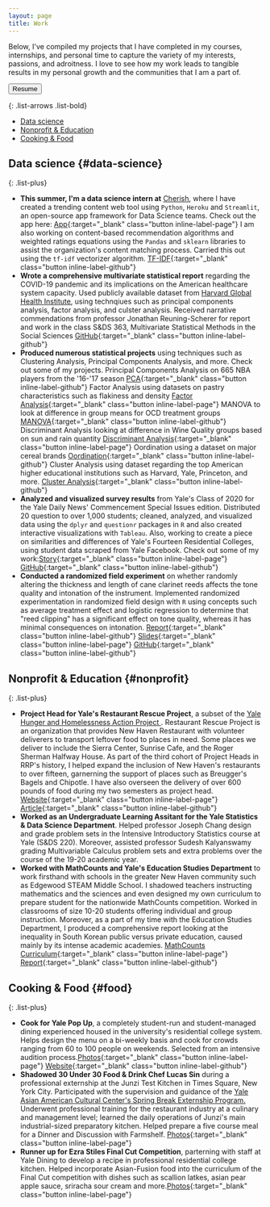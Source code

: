 ```yaml
---
layout: page
title: Work
---
```


<div class="wide" markdown="1">

Below, I've compiled my projects that I have completed in my courses, internships, and personal time to capture the variety of my interests, passions, and adroitness. I love to see how my work leads to tangible results in my personal growth and the communities that I am a part of. 

<p align="left">
<a href="https://drive.google.com/file/d/1fMvh8hlZhckJFjDGtDYdHwEHbnSrpINH/view?usp=sharing">
    <button>Resume</button>
</a>
</p>

{: .list-arrows .list-bold}

- [<ins>Data science</ins>](#data-science)
- [<ins>Nonprofit & Education</ins>](#nonprofit)
- [<ins>Cooking & Food</ins>](#food)


## Data science {#data-science}

{: .list-plus}

- **This summer, I'm a data science intern at** <a href="https://www.hellocherish.com/"><ins>Cherish</ins></a>, where I have created a trending content web tool using `Python`, `Heroku` and `Streamlit`, an open-source app framework for Data Science teams. Check out the app here: [App](https://intelligent-vin-24283.herokuapp.com/){:target="_blank" class="button inline-label-page"} I am also working on content-based recommendation algorithms and weighted ratings equations using the `Pandas` and `sklearn` libraries to assist the organization's content matching process. Carried this out using the `tf-idf` vectorizer algorithm. [TF-IDF](https://github.com/danielk56/cherish/blob/master/recommend.py){:target="_blank" class="button inline-label-github"}
- **Wrote a comprehensive multivariate statistical report** regarding the COVID-19 pandemic and its implications on the American healthcare system capacity. Used publicly available dataset from [<ins>Harvard Global Health Institute</ins>](https://globalepidemics.org/hospital-capacity/), using technqiues such as principal components analysis, factor analysis, and culster analysis. Received narrative commendations from professor Jonathan Reuning-Scherer for report and work in the class S&DS 363, Multivariate Statistical Methods in the Social Sciences [GitHub](https://github.com/danielk56/Principal_Components_Analysis){:target="_blank" class="button inline-label-github"}
- **Produced numerous statistical projects** using techniques such as Clustering Analysis, Principal Components Analysis, and more. Check out some of my projects. Principal Components Analysis on 665 NBA players from the '16-'17 season [PCA](https://github.com/danielk56/multivariate/tree/master/Principal_Components_Analysis-master){:target="_blank" class="button inline-label-github"} Factor Analysis using datasets on pastry characteristics such as flakiness and density [Factor Analysis](https://github.com/danielk56/multivariate/tree/master/Factor_Analysis-master){:target="_blank" class="button inline-label-page"} MANOVA to look at difference in group means for OCD treatment groups [MANOVA](https://github.com/danielk56/multivariate/tree/master/MANOVA-master){:target="_blank" class="button inline-label-github"} Discriminant Analysis looking at difference in Wine Quality groups based on sun and rain quantity [Discriminant Analysis](https://github.com/danielk56/multivariate/tree/master/Discriminant_Analysis-master){:target="_blank" class="button inline-label-page"} Oordination using a dataset on major cereal brands [Oordination](https://github.com/danielk56/multivariate/tree/master/Ordination-master){:target="_blank" class="button inline-label-github"} Cluster Analysis using dataset regarding the top American higher educational institutions such as Harvard, Yale, Princeton, and more. [Cluster Analysis](https://github.com/danielk56/multivariate/tree/master/Cluster_Analysis-master){:target="_blank" class="button inline-label-github"}
- **Analyzed and visualized survey results** from Yale's Class of 2020 for the Yale Daily News' Commencement Special Issues edition. Distributed 20 question to over 1,000 students; cleaned, analyzed, and visualized data using the `dplyr` and `questionr` packages in `R` and also created interactive visualizations with `Tableau`. Also, working to create a piece on similarities and differences of Yale's Fourteen Residential Colleges, using student data scraped from Yale Facebook. Check out some of my work:[Story](https://yaledailynews.com/commencement2020/2020/05/15/yale-class-of-2020-by-the-numbers/){:target="_blank" class="button inline-label-page"} [GitHub](https://github.com/danielk56/YDN){:target="_blank" class="button inline-label-github"}
- **Conducted a randomized field experiment** on whether randomly altering the thickness and length of cane clarinet reeds affects the tone quality and intonation of the instrument. Implemented randomized experimentation in randomized field design with `R` using concepts such as average treatment effect and logistic regression to determine that "reed clipping" has a significant effect on tone quality, whereas it has minimal consequences on intonation. <span class="evidence"> </span> <span class="evidence"> [Report](https://docs.google.com/document/d/1gaCthZn8i--5KMT99j81gLKQORrPa4koeGISuCgMym4/edit?usp=sharing){:target="_blank" class="button inline-label-github"} [Slides](https://docs.google.com/presentation/d/1zd59RaqKpmRObjP6AkwsitbJwyKti2KmvvvxU4stb7o/edit?usp=sharing){:target="_blank" class="button inline-label-page"}</span> <span class="evidence">[GitHub](https://github.com/danielk56/LORE_final_project){:target="_blank" class="button inline-label-github"}</span>


## Nonprofit & Education {#nonprofit}

{: .list-plus}

- **Project Head for Yale's Restaurant Rescue Project**, a subset of the <a href="https://dwighthall.org/yale-hunger-and-homelessness-action-project-yhhap"> <ins>Yale Hunger and Homelessness Action Project</ins> </a>. Restaurant Rescue Project is an organization that provides New Haven Restaurant with volunteer deliverers to transport leftover food to places in need. Some places we deliver to include the Sierra Center, Sunrise Cafe, and the Roger Sherman Halfway House. As part of the third cohort of Project Heads in RRP's history, I helped expand the inclusion of New Haven's restaurants to over fifteen, garnerning the support of places such as Breugger's Bagels and Chipotle. I have also overseen the delivery of over 600 pounds of food during my two semesters as project head. [Website](https://yhhap.org/restaurant-rescue-project){:target="_blank" class="button inline-label-page"} [Article](https://yaledailynews.com/blog/2019/02/13/yhhap-brings-food-bridges-yale-and-new-haven/){:target="_blank" class="button inline-label-github"}
- **Worked as an Undergraduate Learning Assitant for the Yale Statistics & Data Science Department**. Helped professor Joseph Chang design and grade problem sets in the Intensive Introductory Statistics course at Yale (S&DS 220). Moreover, assisted professor Sudesh Kalyanswamy grading Multivariable Calculus problem sets and extra problems over the course of the 19-20 academic year.
- **Worked with MathCounts and Yale's Education Studies Department** to work firsthand with schools in the greater New Haven community such as Edgewood STEAM Middle School. I shadowed teachers instructing mathematics and the sciences and even designed my own curriculum to prepare student for the nationwide MathCounts competition.  Worked in classrooms of size 10-20 students offering individual and group instruction. Moreover, as a part of my time with the Education Studies Department, I produced a comprehensive report looking at the inequality in South Korean public versus private education, caused mainly by its intense academic academies. [MathCounts Curriculum](https://drive.google.com/drive/folders/0B91YG2aOrwZeVkpqT2VvcDNuRFE?usp=sharing){:target="_blank" class="button inline-label-page"} [Report](https://docs.google.com/document/d/1e4gqVx9B5RZ2qK7M6db9wpPF37AUCOrx8ibbFQZuQzc/edit?usp=sharing){:target="_blank" class="button inline-label-github"} 



## Cooking & Food {#food}

{: .list-plus}

- **Cook for Yale Pop Up**, a completely student-run and student-managed dining experienced housed in the university's residential college system. Helps design the menu on a bi-weekly basis and cook for crowds ranging from 60 to 100 people on weekends. Selected from an intensive audition process.[Photos](https://drive.google.com/drive/folders/1vzjcyZ-oEXPlx0gVpVvmtS8hUBs69u13?usp=sharing){:target="_blank" class="button inline-label-page"} [Website](http://www.yalepopup.org/){:target="_blank" class="button inline-label-github"}
- **Shadowed 30 Under 30 Food & Drink Chef Lucas Sin** during a professional externship at the Junzi Test Kitchen in Times Square, New York City. Participated with the supervision and guidance of the <a href="https://aacc.yalecollege.yale.edu/alumni-engagement/spring-break-externship-program"><ins>Yale Asian American Cultural Center's Spring Break Externship Program</ins>. </a> Underwent professional training for the restaurant industry at a culinary and management level; learned the daily operations of Junzi's main industrial-sized preparatory kitchen. Helped prepare a five course meal for a Dinner and Discussion with Farmshelf. [Photos](https://drive.google.com/drive/folders/1CcbGgEMQLU-qXVCtmW-ql5pSIzWeTJTT?usp=sharing){:target="_blank" class="button inline-label-page"} 
- **Runner up for Ezra Stiles Final Cut Competition**, parterning with staff at Yale Dining to develop a recipe in professional residential college kitchen. Helped incorporate Asian-Fusion food into the curriculum of the Final Cut competition with dishes such as scallion latkes, asian pear apple sauce, sriracha sour cream and more.[Photos](https://drive.google.com/drive/folders/1swvtNHMMW0irBXy5jfG5muWEQ4FAVpmr?usp=sharing){:target="_blank" class="button inline-label-page"} 


</div>
